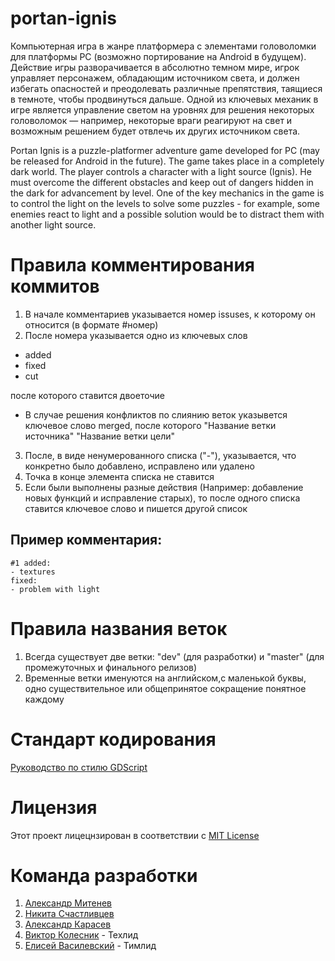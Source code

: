 # portan-ignis
Компьютерная игра в жанре платформера с элементами головоломки для платформы PC (возможно портирование на Android в будущем). Действие игры разворачивается в абсолютно темном мире, игрок управляет персонажем, обладающим источником света, и должен избегать опасностей и преодолевать различные препятствия, таящиеся в темноте, чтобы продвинуться дальше. Одной из ключевых механик в игре является управление светом на уровнях для решения некоторых головоломок — например, некоторые враги реагируют на свет и возможным решением будет отвлечь их других источником света. 


Portan Ignis is a puzzle-platformer adventure game developed for PC (may be released for Android in the future). The game takes place in a completely dark world. The player controls a character with a light source (Ignis). He must overcome the different obstacles and keep out of dangers hidden in the dark for advancement by level. One of the key mechanics in the game is to control the light on the levels to solve some puzzles - for example, some enemies react to light and a possible solution would be to distract them with another light source.


# Правила комментирования коммитов
1. В начале комментариев указывается номер issuses, к которому он относится (в формате #номер)
2. После номера указывается одно из ключевых слов
- added 
- fixed 
- cut 

после которого ставится двоеточие
- В случае решения конфликтов по слиянию веток указывется ключевое слово merged, после которого "Название ветки источника" "Название ветки цели"
3. После, в виде ненумерованного списка ("-"), указывается, что конкретно было добавлено, исправлено или удалено
4. Точка в конце элемента списка не ставится
5. Если были выполнены разные действия (Например: добавление новых функций и исправление старых), то после одного списка ставится ключевое слово и пишется другой список

## Пример комментария:
```
#1 added:
- textures
fixed:
- problem with light 
```


# Правила названия веток
1. Всегда существует две ветки: "dev" (для разработки) и "master" (для промежуточных и финального релизов)
2. Временные ветки именуются на английском,с маленькой буквы, одно существительное или общепринятое сокращение понятное каждому


# Стандарт кодирования
[Руководство по стилю GDScript](https://docs.godotengine.org/ru/latest/getting_started/scripting/gdscript/gdscript_styleguide.html)


# Лицензия
Этот проект лицецнзирован в соответствии с [MIT License](https://github.com/re1nex/portan-ignis/blob/master/LICENSE)


# Команда разработки
1. [Александр Митенев](https://github.com/mitenevav)
2. [Никита Счастливцев](https://github.com/NikitaS4)
3. [Александр Карасев](https://github.com/MethaHardworker)
4. [Виктор Колесник](https://github.com/VsevolodMelnikov) - Техлид 
5. [Елисей Василевский](https://github.com/re1nex) - Тимлид 

